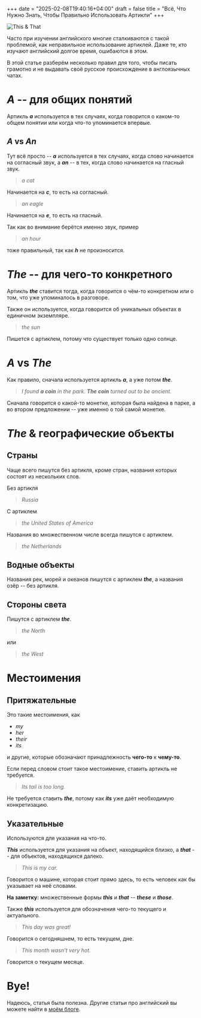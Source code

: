 +++
date = "2025-02-08T19:40:16+04:00"
draft = false
title = "Всё, Что Нужно Знать, Чтобы Правильно Использовать Артикли"
+++

![This & That](/me/EnglishThisAndThat.png)

Часто при изучении английского многие сталкиваются с такой проблемой, как неправильное использование артиклей. Даже те, кто изучают английский долгое время, ошибаются в этом.

В этой статье разберём несколько правил для того, чтобы писать грамотно и не выдавать своё русское происхождение в англоязычных чатах.

# _A_ -- для общих понятий

Артикль **_a_** используется в тех случаях, когда говорится о каком-то общем понятии или когда что-то упоминается впервые.

## _A_ vs _An_

Тут всё просто -- **_a_** используется в тех случаях, когда слово начинается на согласный звук, а **_an_** -- в тех, когда слово начинается на гласный звук.

> _a cat_

Начинается на **_c_**, то есть на согласный.

> _an eagle_

Начинается на **_e_**, то есть на гласный.

Так как во внимание берётся именно звук, пример

> _an hour_

тоже правильный, так как **_h_** не произносится.

# _The_ -- для чего-то конкретного

Артикль **_the_** ставится тогда, когда говорится о чём-то конкретном или о том, что уже упоминалось в разговоре.

Также он используется, когда говорится об уникальных объектах в единичном экземпляре.

> _the sun_

Пишется с артиклем, потому что существует только одно солнце.

# _A_ vs _The_

Как правило, сначала используется артикль **_a_**, а уже потом **_the_**.

> _I found **a coin** in the park. **The coin** turned out to be ancient._

Сначала говорится о какой-то монетке, которая была найдена в парке, а во втором предложении -- уже именно о той самой монетке.

# _The_ & географические объекты

## Страны

Чаще всего пишутся без артикля, кроме стран, названия которых состоят из нескольких слов.

Без артикля

> _Russia_

С артиклем

> _the United States of America_

Названия во множественном числе всегда пишутся с артиклем.

> _the Netherlands_

## Водные объекты

Названия рек, морей и океанов пишутся с артиклем **_the_**, а названия озёр -- без артикля.

## Стороны света

Пишутся с артиклем **_the_**.

> _the North_

или

> _the West_

# Местоимения

## Притяжательные

Это такие местоимения, как

- _my_
- _her_
- _their_
- _its_

и другие, которые обозначают принадлежность **чего-то** к **чему-то**.

Если перед словом стоит такое местоимение, ставить артикль не требуется.

> _Its tail is too long._

Не требуется ставить **_the_**, потому как **_its_** уже даёт необходимую конкретизацию.

## Указательные

Используются для указания на что-то.

**_This_** используется для указания на объект, находящийся близко, а **_that_** -- для объектов, находящихся далеко.

> _This is my car._

Говорится о машине, которая стоит прямо здесь, то есть человек как бы указывает на неё словами.

**На заметку:** множественные формы **_this_** и **_that_** -- **_these_** и **_those_**.

Также **_this_** используется для обозначения чего-то текущего и актуального.

> _This day was great!_

Говорится о сегодняшнем, то есть текущем, дне.

> _This month wasn't very hot._

Говорится о текущем месяце.

# Bye!

Надеюсь, статья была полезна. Другие статьи про английский вы можете найти в [моём блоге](https://t.me/thegblog).
